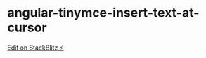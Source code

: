 # angular-tinymce-insert-text-at-cursor

[Edit on StackBlitz ⚡️](https://stackblitz.com/edit/angular-tinymce-insert-text-at-cursor)